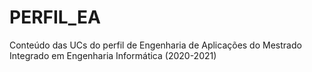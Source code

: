 # PERFIL_EA
Conteúdo das UCs do perfil de Engenharia de Aplicações do Mestrado Integrado em Engenharia Informática (2020-2021)
